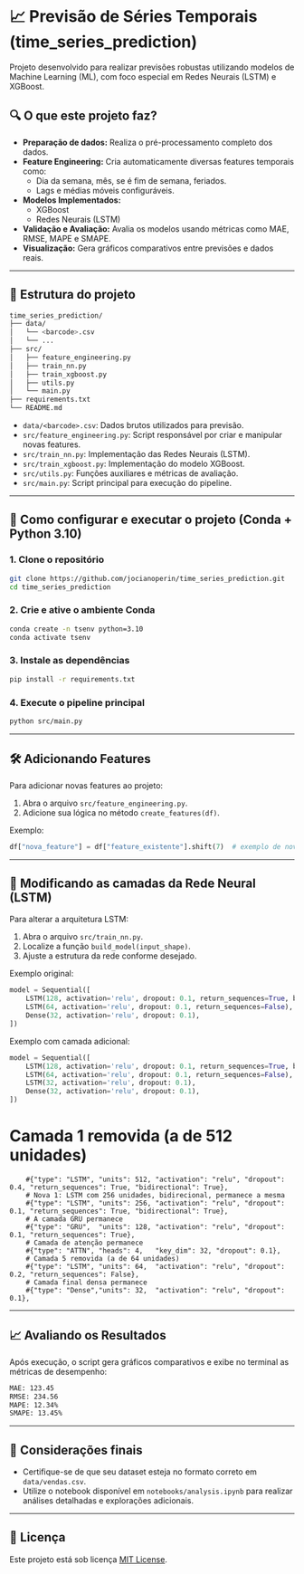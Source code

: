 # 📈 Previsão de Séries Temporais (time_series_prediction)

Projeto desenvolvido para realizar previsões robustas utilizando modelos de Machine Learning (ML), com foco especial em Redes Neurais (LSTM) e XGBoost.

## 🔍 O que este projeto faz?

- **Preparação de dados:** Realiza o pré-processamento completo dos dados.
- **Feature Engineering:** Cria automaticamente diversas features temporais como:
  - Dia da semana, mês, se é fim de semana, feriados.
  - Lags e médias móveis configuráveis.
- **Modelos Implementados:**
  - XGBoost
  - Redes Neurais (LSTM)
- **Validação e Avaliação:** Avalia os modelos usando métricas como MAE, RMSE, MAPE e SMAPE.
- **Visualização:** Gera gráficos comparativos entre previsões e dados reais.

---

## 📂 Estrutura do projeto

```bash
time_series_prediction/
├── data/
│   └── <barcode>.csv
│   └── ...
├── src/
│   ├── feature_engineering.py
│   ├── train_nn.py
│   ├── train_xgboost.py
│   ├── utils.py
│   └── main.py
├── requirements.txt
└── README.md
```

- `data/<barcode>.csv`: Dados brutos utilizados para previsão.
- `src/feature_engineering.py`: Script responsável por criar e manipular novas features.
- `src/train_nn.py`: Implementação das Redes Neurais (LSTM).
- `src/train_xgboost.py`: Implementação do modelo XGBoost.
- `src/utils.py`: Funções auxiliares e métricas de avaliação.
- `src/main.py`: Script principal para execução do pipeline.

---

## 🚀 Como configurar e executar o projeto (Conda + Python 3.10)

### 1. Clone o repositório

```bash
git clone https://github.com/jocianoperin/time_series_prediction.git
cd time_series_prediction
```

### 2. Crie e ative o ambiente Conda

```bash
conda create -n tsenv python=3.10
conda activate tsenv
```

### 3. Instale as dependências

```bash
pip install -r requirements.txt
```

### 4. Execute o pipeline principal

```bash
python src/main.py
```

---

## 🛠️ Adicionando Features

Para adicionar novas features ao projeto:

1. Abra o arquivo `src/feature_engineering.py`.
2. Adicione sua lógica no método `create_features(df)`.
   
Exemplo:

```python
df["nova_feature"] = df["feature_existente"].shift(7)  # exemplo de nova feature de lag
```

---

## 🧠 Modificando as camadas da Rede Neural (LSTM)

Para alterar a arquitetura LSTM:

1. Abra o arquivo `src/train_nn.py`.
2. Localize a função `build_model(input_shape)`.
3. Ajuste a estrutura da rede conforme desejado.

Exemplo original:

```python
model = Sequential([
    LSTM(128, activation='relu', dropout: 0.1, return_sequences=True, bidirectional=True),
    LSTM(64, activation='relu', dropout: 0.1, return_sequences=False),
    Dense(32, activation='relu', dropout: 0.1),
])
```

Exemplo com camada adicional:

```python
model = Sequential([
    LSTM(128, activation='relu', dropout: 0.1, return_sequences=True, bidirectional=True),
    LSTM(64, activation='relu', dropout: 0.1, return_sequences=False),
    LSTM(32, activation='relu', dropout: 0.1),
    Dense(32, activation='relu', dropout: 0.1),
])
```
# Camada 1 removida (a de 512 unidades)
        #{"type": "LSTM", "units": 512, "activation": "relu", "dropout": 0.4, "return_sequences": True, "bidirectional": True},
        # Nova 1: LSTM com 256 unidades, bidirecional, permanece a mesma
        #{"type": "LSTM", "units": 256, "activation": "relu", "dropout": 0.1, "return_sequences": True, "bidirectional": True},
        # A camada GRU permanece
        #{"type": "GRU",  "units": 128, "activation": "relu", "dropout": 0.1, "return_sequences": True},
        # Camada de atenção permanece
        #{"type": "ATTN", "heads": 4,   "key_dim": 32, "dropout": 0.1},
        # Camada 5 removida (a de 64 unidades)
        #{"type": "LSTM", "units": 64,  "activation": "relu", "dropout": 0.2, "return_sequences": False},
        # Camada final densa permanece
        #{"type": "Dense","units": 32,  "activation": "relu", "dropout": 0.1},
---

## 📈 Avaliando os Resultados

Após execução, o script gera gráficos comparativos e exibe no terminal as métricas de desempenho:

```bash
MAE: 123.45
RMSE: 234.56
MAPE: 12.34%
SMAPE: 13.45%
```

---

## 📌 Considerações finais

- Certifique-se de que seu dataset esteja no formato correto em `data/vendas.csv`.
- Utilize o notebook disponível em `notebooks/analysis.ipynb` para realizar análises detalhadas e explorações adicionais.

---

## 📄 Licença

Este projeto está sob licença [MIT License](LICENSE).
